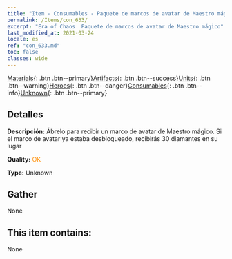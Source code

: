 ```yaml
---
title: "Item - Consumables - Paquete de marcos de avatar de Maestro mágico"
permalink: /Items/con_633/
excerpt: "Era of Chaos  Paquete de marcos de avatar de Maestro mágico"
last_modified_at: 2021-03-24
locale: es
ref: "con_633.md"
toc: false
classes: wide
---
```

 [Materials](/es/Items/){: .btn .btn--primary}[Artifacts](/es/Items/Artifacts/){: .btn .btn--success}[Units](/es/Items/Units/){: .btn .btn--warning}[Heroes](/es/Items/Heroes/){: .btn .btn--danger}[Consumables](/es/Items/Consumables/){: .btn .btn--info}[Unknown](/es/Items/Unknown/){: .btn .btn--primary}

## Detalles
 **Descripción:** Ábrelo para recibir un marco de avatar de Maestro mágico. Si el marco de avatar ya estaba desbloqueado, recibirás 30 diamantes en su lugar

 **Quality:** <span style="color: #FF8C00">OK</span>

 **Type:** Unknown

## Gather

  None

## This item contains:

  None

